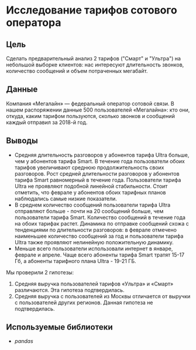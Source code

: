 # Исследование тарифов сотового оператора

## Цель
Сделать предварительный анализ 2 тарифов ("Смарт" и "Ультра") на небольшой выборке клиентов: нас интересуют длительность звонков, количество сообщений и объем потраченных мегабайт.

## Данные
Компания «Мегалайн» — федеральный оператор сотовой связи. В нашем распоряжении данные 500 пользователей «Мегалайна»: кто они, откуда, каким тарифом пользуются, сколько звонков и сообщений каждый отправил за 2018-й год. 

## Выводы
- Средняя длительность разговоров у абонентов тарифа Ultra больше, чем у абонентов тарифа Smart. В течение года пользователи обоих тарифов увеличивают среднюю продолжительность своих разговоров. Рост средней длительности разговоров у абонентов тарифа Smart равномерный в течение года. Пользователи тарифа Ultra не проявляют подобной линейной стабильности. Стоит отметить, что феврале у абонентов обоих тарифных планов наблюдались самые низкие показатели.
- В среднем количество сообщений пользователи тарифа Ultra отправляют больше - почти на 20 сообщений больше, чем пользователи тарифа Smart. Количество сообщений в течение года на обоих тарифак растет. Динамика по отправке сообщений схожа с тенденциями по длительности разговоров: в феврале отмечено наименьшее количество сообщений за год и пользователи тарифа Ultra также проявляют нелинейную положительную динамику.
- Меньше всего пользователи использовали интернет в январе, феврале и апреле. Чаще всего абоненты тарифа Smart тратят 15-17 Гб, а абоненты тарифного плана Ultra - 19-21 ГБ.

Мы проверили 2 гипотезы:
1. Средняя выручка пользователей тарифов «Ультра» и «Смарт» различаются. Эта гипотеза подтвердилась.
2. Средняя выручка с пользователей из Москвы отличается от выручки с пользователей других регионов. Данная гипотеза не подтвердилась.

## Используемые библиотеки

- *pandas*